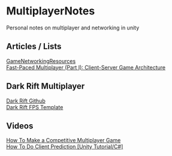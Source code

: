 # MultiplayerNotes
Personal notes on multiplayer and networking in unity

## Articles / Lists
[GameNetworkingResources](https://github.com/ThusSpokeNomad/GameNetworkingResources) <br>
[Fast-Paced Multiplayer (Part I): Client-Server Game Architecture](https://www.gabrielgambetta.com/client-server-game-architecture.html)

## Dark Rift Multiplayer
[Dark Rift Github](https://github.com/DarkRiftNetworking/DarkRift) <br>
[Dark Rift FPS Template](https://github.com/Unordinal-MP/FPS-Template)

## Videos
[How To Make a Competitive Multiplayer Game](https://www.youtube.com/watch?v=Xlq0G6n645w) <br>
[How To Do Client Prediction [Unity Tutorial/C#]](https://www.youtube.com/watch?v=TFLD9HWOc2k)
